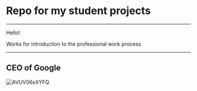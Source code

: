 # Repo for my student projects
---
Hello!

Works for introduction to the professional work process

---

CEO of Google
---

![AVUV06sXYFQ](https://github.com/egorgur/GurtyakinVVPD4/assets/122800013/ea09b30a-9156-4004-a179-e7cc4e5c5985)
